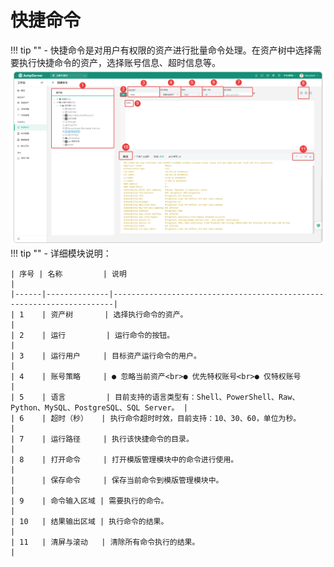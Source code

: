 # 快捷命令
!!! tip ""
    - 快捷命令是对用户有权限的资产进行批量命令处理。在资产树中选择需要执行快捷命令的资产，选择账号信息、超时信息等。
![v4_quick_command_1](../../../../img/v4_quick_command_1.png)
!!! tip ""
    - 详细模块说明：

    | 序号 | 名称         | 说明                                                                 |
    |------|--------------|----------------------------------------------------------------------|
    | 1    | 资产树       | 选择执行命令的资产。                                                 |
    | 2    | 运行         | 运行命令的按钮。                                                     |
    | 3    | 运行用户     | 目标资产运行命令的用户。                                             |
    | 4    | 账号策略     | ● 忽略当前资产<br>● 优先特权账号<br>● 仅特权账号                             |
    | 5    | 语言         | 目前支持的语言类型有：Shell、PowerShell、Raw、Python、MySQL、PostgreSQL、SQL Server。 |
    | 6    | 超时（秒）   | 执行命令超时时效，目前支持：10、30、60，单位为秒。                   |
    | 7    | 运行路径     | 执行该快捷命令的目录。                                               |
    | 8    | 打开命令     | 打开模版管理模块中的命令进行使用。                                   |
    |      | 保存命令     | 保存当前命令到模版管理模块中。                                       |
    | 9    | 命令输入区域 | 需要执行的命令。                                                     |
    | 10   | 结果输出区域 | 执行命令的结果。                                                     |
    | 11   | 清屏与滚动   | 清除所有命令执行的结果。                                             |